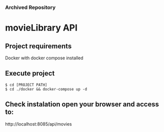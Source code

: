 ### Archived Repository

# movieLibrary API

## Project requirements
Docker with docker compose installed

## Execute project
```
$ cd [PROJECT PATH]
$ cd ./docker && docker-compose up -d
```

## Check instalation open your browser and access to:
http://localhost:8085/api/movies
